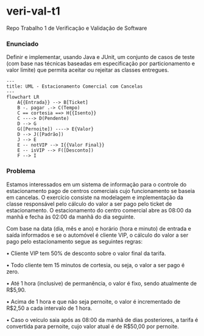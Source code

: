 # veri-val-t1
Repo Trabalho 1 de Verificação e Validação de Software


### Enunciado
Definir e implementar, usando Java e JUnit, um conjunto de casos de teste (com base nas técnicas baseadas em especificação por particionamento e valor limite) que permita aceitar ou rejeitar as classes entregues.

```mermaid
---
title: UML - Estacionamento Comercial com Cancelas
---
flowchart LR
    A{{Entrada}} --> B[Ticket]
    B -. pagar .-> C(Tempo)
    C == cortesia ==> H{{Isento}}
    C ----> D(Pendente)
    D --> G    
    G([Pernoite]) ----> E{Valor}
    D --> J([Padrão])
    J --> E
    E -- notVIP --> I{{Valor Final}}
    E -- isVIP --> F([Desconto])
    F --> I
```

### Problema 

Estamos interessados em um sistema de informação para o controle do estacionamento pago 
de centros comerciais cujo funcionamento se baseia em cancelas. 
O exercício consiste na modelagem e implementação da classe responsável pelo cálculo do 
valor a ser pago pelo ticket de estacionamento. 
O estacionamento do centro comercial abre as 08:00 da manhã e fecha às 02:00 da manhã do 
dia seguinte.

Com base na data (dia, mês e ano) e horário (hora e minuto) de entrada e saída informados e 
se o automóvel é cliente VIP, o cálculo do valor a ser pago pelo estacionamento segue as 
seguintes regras: 

• Cliente VIP tem 50% de desconto sobre o valor final da tarifa. 

• Todo cliente tem 15 minutos de cortesia, ou seja, o valor a ser pago é zero. 

• Até 1 hora (inclusive) de permanência, o valor é fixo, sendo atualmente de R$5,90. 

• Acima de 1 hora e que não seja pernoite, o valor é incrementado de R$2,50 a cada 
intervalo de 1 hora. 

• Caso o veículo saia após as 08:00 da manhã de dias posteriores, a tarifa é convertida 
para pernoite, cujo valor atual é de R$50,00 por pernoite. 